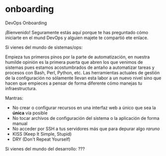 # onboarding
DevOps Onboarding

¡Bienvenido! Seguramente estás aquí porque te has preguntado cómo iniciarte en el mund DevOps y alguien majete te compartió ete enlace.

Si vienes del mundo de sistemas/ops:

Empieza tus primeros pinos por la parte de automatización, en nuestra humilde opinión es la primera puerta que abren los que venimos de sistemas pues estamos acostumbrados de antaño a automatizar tareas y procesos con Bash, Perl, Python, etc. Las herramientas actuales de gestión de la configuración no sólamente llevan esta labor a un nuevo nivel sino que hacen que empieces a pensar de forma diferente cómo manejas tu infraestructura.

Mantras:
* No crear o configurar recursos en una interfaz web a único que sea la **única** vía posible
* No tocar archivos de configuración del sistema o la aplicación de forma manual
* No acceder por SSH a tus servidores más que para depurar algo _raruno_
* KISS (Keep It Simple, Stupid)
* DRY (Don't Repeat Yourself)


Si vienes del mundo del desarrollo: ???
